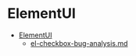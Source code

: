 # ElementUI

- [ElementUI](./README)  
    - [el-checkbox-bug-analysis.md](./el-checkbox-bug-analysis)  